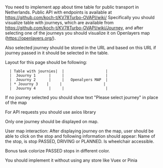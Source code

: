 You need to implement app about time table for public transport in Netherlands. Public API with endpoints is available at https://github.com/koch-t/KV78Turbo-OVAPI/wiki/
Specifically you should visualize table with journeys, which are available from https://github.com/koch-t/KV78Turbo-OVAPI/wiki/Journey, and after selecting one of the journeys you should visualize it on Openlayers map (https://openlayers.org/).

Also selected journey should be stored in the URL and based on this URL if journey passed in it should be selected in the table.

Layout for this page should be following:

```
  | Table with journies|  |                   |
  |  Jouurny 1 	    |	  |                   |
  |  Jouurny 2 	    |     |   Openalyers MAP  |
  | * Jouurny 3    |     |                   |
  |  Jouurny 4 	    |     |                   |
```
If no journey selected you should show text "Please select journey" in place of the map

For API requests you should use axios library

Only one journey should be displayed on map.

User map interaction:
After displaying journey on the map, user should be able to click on the stop and following information should appear: 
 Name of the stop, is stop PASSED, DRIVING or PLANNED. Is wheelchair accessible. 

 Bonus task colorize PASSED stops in different color.

You should implement it without using any store like Vuex or Pinia


